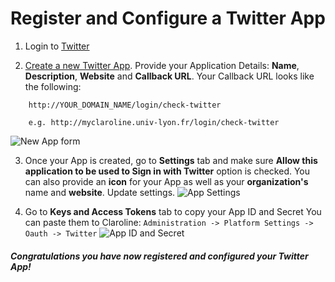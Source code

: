 Register and Configure a Twitter App
======================================

1. Login to [Twitter](https://www.twitter.com/)

2. [Create a new Twitter App](https://apps.twitter.com/app/new). Provide your Application Details: **Name**, **Description**, **Website** and **Callback URL**. Your Callback URL looks like the following:
```
    http://YOUR_DOMAIN_NAME/login/check-twitter

    e.g. http://myclaroline.univ-lyon.fr/login/check-twitter
```
![New App form][new_app_form]

3. Once your App is created, go to **Settings** tab and make sure **Allow this application to be used to Sign in with Twitter** option is checked.
You can also provide an **icon** for your App as well as your **organization's** name and **website**. Update settings.
![App Settings][new_app_settings]

4. Go to **Keys and Access Tokens** tab to copy your App ID and Secret
You can paste them to Claroline:
```Administration -> Platform Settings -> Oauth -> Twitter```
![App ID and Secret][new_app_id_secret]

##### Congratulations you have now registered and configured your Twitter App!

[new_app_form]: images/twitter/twitter_app_new_form.jpg "New App form"
[new_app_id_secret]: images/twitter/twitter_app_id_secret.jpg "Your App Id and Secret"
[new_app_settings]: images/twitter/twitter_settings_icon_organization.jpg "Provide icon and organization data"
